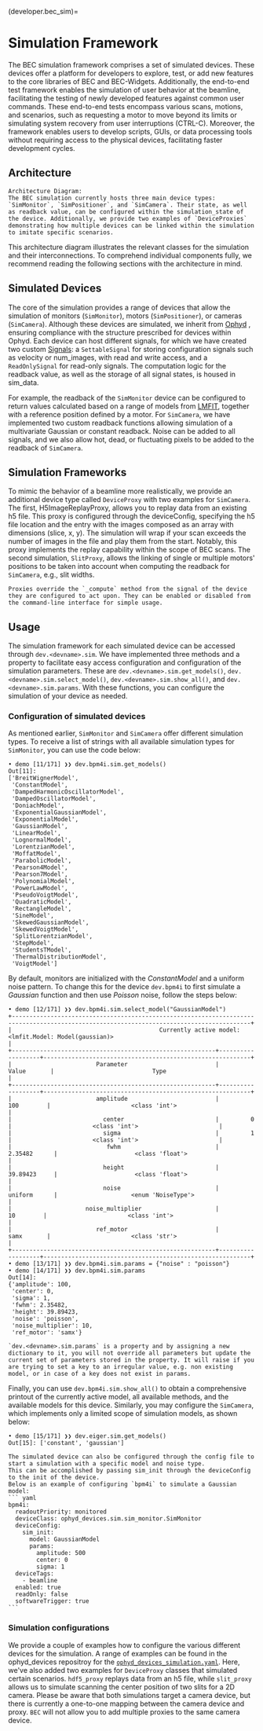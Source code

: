 (developer.bec_sim)=
# Simulation Framework
The BEC simulation framework comprises a set of simulated devices. These devices offer a platform for developers to explore, test, or add new features to the core libraries of BEC and BEC-Widgets. Additionally, the end-to-end test framework enables the simulation of user behavior at the beamline, facilitating the testing of newly developed features against common user commands. These end-to-end tests encompass various scans, motions, and scenarios, such as requesting a motor to move beyond its limits or simulating system recovery from user interruptions (CTRL-C). Moreover, the framework enables users to develop scripts, GUIs, or data processing tools without requiring access to the physical devices, facilitating faster development cycles.

## Architecture
```{figure} ../../assets/simulation_context_diagram.png
Architecture Diagram:  
The BEC simulation currently hosts three main device types: `SimMonitor`, `SimPositioner`, and `SimCamera`. Their state, as well as readback value, can be configured within the simulation_state of the device. Additionally, we provide two examples of `DeviceProxies` demonstrating how multiple devices can be linked within the simulation to imitate specific scenarios.
```

This architecture diagram illustrates the relevant classes for the simulation and their interconnections. To comprehend individual components fully, we recommend reading the following sections with the architecture in mind.

## Simulated Devices
The core of the simulation provides a range of devices that allow the simulation of monitors (`SimMonitor`), motors (`SimPositioner`), or cameras (`SimCamera`). Although these devices are simulated, we inherit from [Ophyd](https://nsls-ii.github.io/ophyd/) , ensuring compliance with the structure prescribed for devices within Ophyd. Each device can host different signals, for which we have created two custom [Signals](https://nsls-ii.github.io/ophyd/signals.html): a `SettableSignal` for storing configuration signals such as velocity or num_images, with read and write access, and a `ReadOnlySignal` for read-only signals. The computation logic for the readback value, as well as the storage of all signal states, is housed in sim_data.

For example, the readback of the `SimMonitor` device can be configured to return values calculated based on a range of models from [LMFIT](https://lmfit.github.io/lmfit-py/builtin_models.html), together with a reference position defined by a motor. For `SimCamera`, we have implemented two custom readback functions allowing simulation of a multivariate Gaussian or constant readback. Noise can be added to all signals, and we also allow hot, dead, or fluctuating pixels to be added to the readback of `SimCamera`.

## Simulation Frameworks
To mimic the behavior of a beamline more realistically, we provide an additional device type called `DeviceProxy` with two examples for `SimCamera`. The first, H5ImageReplayProxy, allows you to replay data from an existing h5 file. This proxy is configured through the deviceConfig, specifying the h5 file location and the entry with the images composed as an array with dimensions (slice, x, y). The simulation will wrap if your scan exceeds the number of images in the file and play them from the start. Notably, this proxy implements the replay capability within the scope of BEC scans. The second simulation, `SlitProxy`, allows the linking of single or multiple motors' positions to be taken into account when computing the readback for `SimCamera`, e.g., slit widths.

```{Note}
Proxies override the `_compute` method from the signal of the device they are configured to act upon. They can be enabled or disabled from the command-line interface for simple usage.
```
## Usage

The simulation framework for each simulated device can be accessed through `dev.<devname>.sim`. We have implemented three methods and a property to facilitate easy access configuration and configuration of the simulation parameters. These are `dev.<devname>.sim.get_models()`, `dev.<devname>.sim.select_model()`, `dev.<devname>.sim.show_all()`, and `dev.<devname>.sim.params`. With these functions, you can configure the simulation of your device as needed.

### Configuration of simulated devices
As mentioned earlier, `SimMonitor` and `SimCamera` offer different simulation types. To receive a list of strings with all available simulation types for `SimMonitor`, you can use the code below:

```ipython
• demo [11/171] ❯❯ dev.bpm4i.sim.get_models()
Out[11]:
['BreitWignerModel',
 'ConstantModel',
 'DampedHarmonicOscillatorModel',
 'DampedOscillatorModel',
 'DoniachModel',
 'ExponentialGaussianModel',
 'ExponentialModel',
 'GaussianModel',
 'LinearModel',
 'LognormalModel',
 'LorentzianModel',
 'MoffatModel',
 'ParabolicModel',
 'Pearson4Model',
 'Pearson7Model',
 'PolynomialModel',
 'PowerLawModel',
 'PseudoVoigtModel',
 'QuadraticModel',
 'RectangleModel',
 'SineModel',
 'SkewedGaussianModel',
 'SkewedVoigtModel',
 'SplitLorentzianModel',
 'StepModel',
 'StudentsTModel',
 'ThermalDistributionModel',
 'VoigtModel']
```
By default, monitors are initialized with the *ConstantModel* and a uniform noise pattern. To change this for the device `dev.bpm4i` to first simulate a *Gaussian* function and then use *Poisson* noise, follow the steps below:
```ipython
• demo [12/171] ❯❯ dev.bpm4i.sim.select_model("GaussianModel")
+------------------------------------------------------------------------------------------------------------------------------------------+
|                                          Currently active model: <lmfit.Model: Model(gaussian)>                                          |
+----------------------------------------------------------+-------------------+-----------------------------------------------------------+
|                        Parameter                         |       Value       |                            Type                           |
+----------------------------------------------------------+-------------------+-----------------------------------------------------------+
|                        amplitude                         |        100        |                       <class 'int'>                       |
|                          center                          |         0         |                       <class 'int'>                       |
|                          sigma                           |         1         |                       <class 'int'>                       |
|                           fwhm                           |      2.35482      |                      <class 'float'>                      |
|                          height                          |      39.89423     |                      <class 'float'>                      |
|                          noise                           |      uniform      |                     <enum 'NoiseType'>                    |
|                     noise_multiplier                     |         10        |                       <class 'int'>                       |
|                        ref_motor                         |        samx       |                       <class 'str'>                       |
+----------------------------------------------------------+-------------------+-----------------------------------------------------------+
• demo [13/171] ❯❯ dev.bpm4i.sim.params = {"noise" : "poisson"}
• demo [14/171] ❯❯ dev.bpm4i.sim.params
Out[14]:
{'amplitude': 100,
 'center': 0,
 'sigma': 1,
 'fwhm': 2.35482,
 'height': 39.89423,
 'noise': 'poisson',
 'noise_multiplier': 10,
 'ref_motor': 'samx'}
```
```{note}
`dev.<devname>.sim.params` is a property and by assigning a new dictionary to it, you will not override all parameters but update the current set of parameters stored in the property. It will raise if you are trying to set a key to an irregular value, e.g. non existing model, or in case of a key does not exist in params.
```
Finally, you can use `dev.bpm4i.sim.show_all()` to obtain a comprehensive printout of the currently active model, all available methods, and the available models for this device. Similarly, you may configure the `SimCamera`, which implements only a limited scope of simulation models, as shown below:
```ipython
• demo [15/171] ❯❯ dev.eiger.sim.get_models()
Out[15]: ['constant', 'gaussian']
```

````{note}
The simulated device can also be configured through the config file to start a simulation with a specific model and noise type. 
This can be accomplished by passing sim_init through the deviceConfig to the init of the device. 
Below is an example of configuring `bpm4i` to simulate a Gaussian model:
``` yaml
bpm4i:
  readoutPriority: monitored
  deviceClass: ophyd_devices.sim.sim_monitor.SimMonitor
  deviceConfig:
    sim_init:
      model: GaussianModel
      params:
        amplitude: 500
        center: 0
        sigma: 1
  deviceTags:
    - beamline
  enabled: true
  readOnly: false
  softwareTrigger: true
```
````
### Simulation configurations 
We provide a couple of examples how to configure the various different devices for the simulation. 
A range of examples can be found in the ophyd_devices repositroy for the [`ophyd_devices_simulation.yaml`](https://gitlab.psi.ch/bec/ophyd_devices/-/blob/main/ophyd_devices/configs/ophyd_devices_simulation.yaml).
Here, we've also added two examples for `DeviceProxy` classes that simulated certain scenarios. `hdf5_proxy` replays data from an h5 file, while `slit_proxy` allows us to simulate scanning the center position of two slits for a 2D camera. Please be aware that both simulations target a camera device, but there is currently a one-to-one mapping between the camera device and proxy. `BEC` will not allow you to add multiple proxies to the same camera device.

